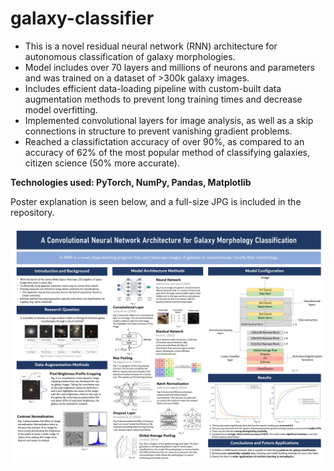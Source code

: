 # galaxy-classifier

- This is a novel residual neural network (RNN) architecture for autonomous classification of galaxy morphologies.
- Model includes over 70 layers and millions of neurons and parameters and was trained on a dataset of >300k galaxy images.
- Includes efficient data-loading pipeline with custom-built data augmentation methods to prevent long training times and decrease model overfitting.
- Implemented convolutional layers for image analysis, as well as a skip connections in structure to prevent vanishing gradient problems.
- Reached a classifictation accuracy of over 90%, as compared to an accuracy of 62% of the most popular method of classifying galaxies, citizen science (50% more accurate).

**Technologies used: PyTorch, NumPy, Pandas, Matplotlib**

Poster explanation is seen below, and a full-size JPG is included in the repository.

![Poster presented at science fairs.](./poster.jpg)
